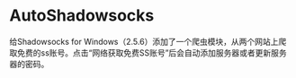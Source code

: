 AutoShadowsocks
=======================

给Shadowsocks for Windows（2.5.6）添加了一个爬虫模块，从两个网站上爬取免费的ss账号。点击“网络获取免费SS账号”后会自动添加服务器或者更新服务器的密码。